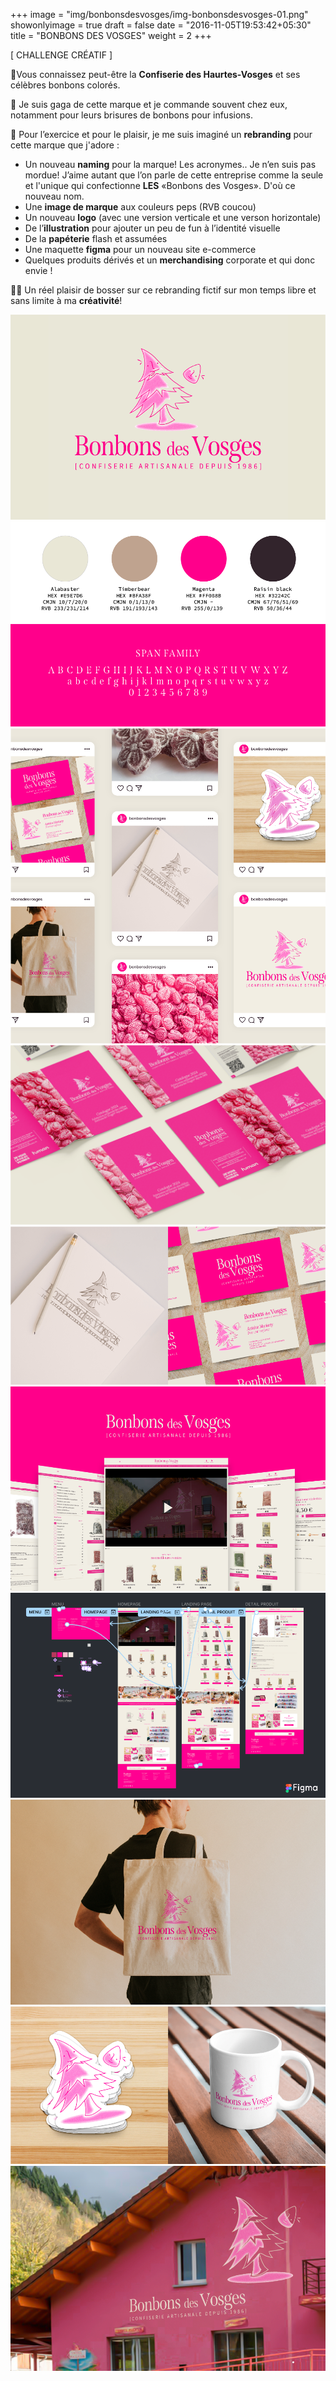 +++
image = "img/bonbonsdesvosges/img-bonbonsdesvosges-01.png"
showonlyimage = true
draft = false
date = "2016-11-05T19:53:42+05:30"
title = "BONBONS DES VOSGES"
weight = 2
+++

[ CHALLENGE CRÉATIF ]
<!--more-->

🌲Vous connaissez peut-être la **Confiserie des Haurtes-Vosges** et ses célèbres bonbons colorés. 

🍬 Je suis gaga de cette marque et je commande souvent chez eux, notamment pour leurs brisures de bonbons pour infusions.

📌 Pour l’exercice et pour le plaisir, je me suis imaginé un **rebranding** pour cette marque que j'adore :
- Un nouveau **naming** pour la marque! Les acronymes.. Je n’en suis pas mordue! J’aime autant que l’on parle de cette entreprise comme la seule et l'unique qui confectionne **LES** «Bonbons des Vosges». D'où ce nouveau nom.
- Une **image de marque** aux couleurs peps (RVB coucou)
- Un nouveau **logo** (avec une version verticale et une verson horizontale)
- De l’**illustration** pour ajouter un peu de fun à l’identité visuelle
- De la **papéterie** flash et assumées
- Une maquette **figma** pour un nouveau site e-commerce
- Quelques produits dérivés et un **merchandising** corporate et qui donc envie !

👌🏻 Un réel plaisir de bosser sur ce rebranding fictif sur mon temps libre et sans limite à ma **créativité**!


![This is me][1]
![This is me][2]
![This is me][3]
![This is me][4]
![This is me][5]
![This is me][6]
![This is me][10]
![This is me][7]
![This is me][8]
![This is me][9]

[1]: /img/bonbonsdesvosges/img-bonbonsdesvosges-01.png
[2]: /img/bonbonsdesvosges/img-bonbonsdesvosges-02.png
[3]: /img/bonbonsdesvosges/img-bonbonsdesvosges-03.png
[4]: /img/bonbonsdesvosges/img-bonbonsdesvosges-04.png
[5]: /img/bonbonsdesvosges/img-bonbonsdesvosges-05.png
[6]: /img/bonbonsdesvosges/img-bonbonsdesvosges-06.png
[7]: /img/bonbonsdesvosges/img-bonbonsdesvosges-07.png
[8]: /img/bonbonsdesvosges/img-bonbonsdesvosges-08.png
[9]: /img/bonbonsdesvosges/img-bonbonsdesvosges-09.png
[10]: /img/bonbonsdesvosges/img-bonbonsdesvosges-10.png
